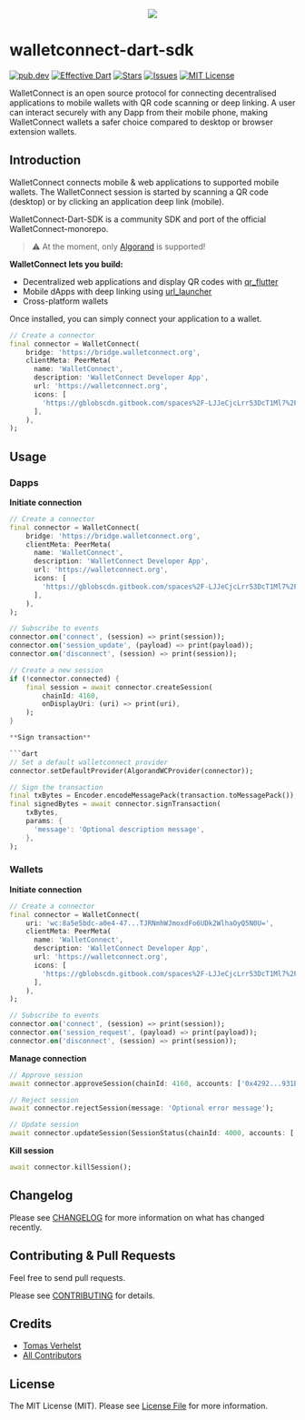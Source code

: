 <p align="center"> 
<img src="https://eidoohelp.zendesk.com/hc/article_attachments/360071262952/mceclip0.png">
</p>

# walletconnect-dart-sdk
[![pub.dev][pub-dev-shield]][pub-dev-url]
[![Effective Dart][effective-dart-shield]][effective-dart-url]
[![Stars][stars-shield]][stars-url]
[![Issues][issues-shield]][issues-url]
[![MIT License][license-shield]][license-url]

WalletConnect is an open source protocol for connecting decentralised applications to mobile wallets
with QR code scanning or deep linking. A user can interact securely with any Dapp from their mobile
phone, making WalletConnect wallets a safer choice compared to desktop or browser extension wallets.

## Introduction
WalletConnect connects mobile & web applications to supported mobile wallets. The WalletConnect session is started by scanning a QR code (desktop) or by clicking an application deep link (mobile).

WalletConnect-Dart-SDK is a community SDK and port of the official WalletConnect-monorepo.

> :warning: At the moment, only [Algorand](https://www.algorand.com/) is supported!

**WalletConnect lets you build:**
- Decentralized web applications and display QR codes with [qr_flutter](https://pub.dev/packages/qr_flutter)
- Mobile dApps with deep linking using [url_launcher](https://pub.dev/packages/url_launcher)
- Cross-platform wallets

Once installed, you can simply connect your application to a wallet.

```dart
// Create a connector
final connector = WalletConnect(
    bridge: 'https://bridge.walletconnect.org',
    clientMeta: PeerMeta(
      name: 'WalletConnect',
      description: 'WalletConnect Developer App',
      url: 'https://walletconnect.org',
      icons: [
        'https://gblobscdn.gitbook.com/spaces%2F-LJJeCjcLrr53DcT1Ml7%2Favatar.png?alt=media'
      ],
    ),
);
```

## Usage

### Dapps

**Initiate connection**

```dart
// Create a connector
final connector = WalletConnect(
    bridge: 'https://bridge.walletconnect.org',
    clientMeta: PeerMeta(
      name: 'WalletConnect',
      description: 'WalletConnect Developer App',
      url: 'https://walletconnect.org',
      icons: [
        'https://gblobscdn.gitbook.com/spaces%2F-LJJeCjcLrr53DcT1Ml7%2Favatar.png?alt=media'
      ],
    ),
);

// Subscribe to events
connector.on('connect', (session) => print(session));
connector.on('session_update', (payload) => print(payload));
connector.on('disconnect', (session) => print(session));

// Create a new session
if (!connector.connected) {
    final session = await connector.createSession(
        chainId: 4160,
        onDisplayUri: (uri) => print(uri),
    );
}

**Sign transaction**

```dart
// Set a default walletconnect provider
connector.setDefaultProvider(AlgorandWCProvider(connector));

// Sign the transaction
final txBytes = Encoder.encodeMessagePack(transaction.toMessagePack());
final signedBytes = await connector.signTransaction(
    txBytes,
    params: {
      'message': 'Optional description message',
    },
);
```

### Wallets

**Initiate connection**

```dart
// Create a connector
final connector = WalletConnect(
    uri: 'wc:8a5e5bdc-a0e4-47...TJRNmhWJmoxdFo6UDk2WlhaOyQ5N0U=',
    clientMeta: PeerMeta(
      name: 'WalletConnect',
      description: 'WalletConnect Developer App',
      url: 'https://walletconnect.org',
      icons: [
        'https://gblobscdn.gitbook.com/spaces%2F-LJJeCjcLrr53DcT1Ml7%2Favatar.png?alt=media'
      ],
    ),
);

// Subscribe to events
connector.on('connect', (session) => print(session));
connector.on('session_request', (payload) => print(payload));
connector.on('disconnect', (session) => print(session));
```

**Manage connection**

```dart
// Approve session
await connector.approveSession(chainId: 4160, accounts: ['0x4292...931B3']);

// Reject session
await connector.rejectSession(message: 'Optional error message');

// Update session
await connector.updateSession(SessionStatus(chainId: 4000, accounts: ['0x4292...931B3']));
```

**Kill session**

```dart
await connector.killSession();
```

## Changelog

Please see [CHANGELOG](CHANGELOG.md) for more information on what has changed recently.

## Contributing & Pull Requests
Feel free to send pull requests.

Please see [CONTRIBUTING](.github/CONTRIBUTING.md) for details.

## Credits

- [Tomas Verhelst](https://github.com/rootsoft)
- [All Contributors](../../contributors)

## License

The MIT License (MIT). Please see [License File](LICENSE.md) for more information.


<!-- MARKDOWN LINKS & IMAGES -->
<!-- https://www.markdownguide.org/basic-syntax/#reference-style-links -->
[pub-dev-shield]: https://img.shields.io/pub/v/walletconnect?style=for-the-badge
[pub-dev-url]: https://pub.dev/packages/walletconnect
[effective-dart-shield]: https://img.shields.io/badge/style-effective_dart-40c4ff.svg?style=for-the-badge
[effective-dart-url]: https://github.com/tenhobi/effective_dart
[stars-shield]: https://img.shields.io/github/stars/rootsoft/walletconnect-dart-sdk.svg?style=for-the-badge&logo=github&colorB=deeppink&label=stars
[stars-url]: https://packagist.org/packages/rootsoft/walletconnect-dart-sdk
[issues-shield]: https://img.shields.io/github/issues/rootsoft/walletconnect-dart-sdk.svg?style=for-the-badge
[issues-url]: https://github.com/rootsoft/walletconnect-dart-sdk/issues
[license-shield]: https://img.shields.io/github/license/rootsoft/walletconnect-dart-sdk.svg?style=for-the-badge
[license-url]: https://github.com/RootSoft/walletconnect-dart-sdk/blob/master/LICENSE